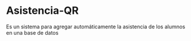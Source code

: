 Asistencia-QR
=============

Es un sistema para agregar automáticamente la asistencia de los alumnos en una base de datos